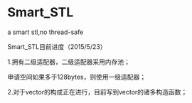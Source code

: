 # Smart_STL
a smart stl,no thread-safe

Smart_STL目前进度（2015/5/23）


1.拥有二级适配器，二级适配器采用内存池；


申请空间如果多于128bytes，则使用一级适配器；


2.对于vector的构成正在进行，目前写到vector的诸多构造函数；
